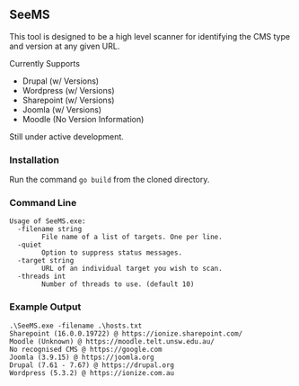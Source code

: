 ## SeeMS

This tool is designed to be a high level scanner for identifying the CMS type and version at any given URL. 

Currently Supports
- Drupal (w/ Versions)
- Wordpress (w/ Versions)
- Sharepoint (w/ Versions)
- Joomla (w/ Versions)
- Moodle (No Version Information)

Still under active development.


### Installation
Run the command `go build` from the cloned directory. 


### Command Line
```
Usage of SeeMS.exe:
  -filename string
        File name of a list of targets. One per line.
  -quiet
        Option to suppress status messages.
  -target string
        URL of an individual target you wish to scan.
  -threads int
        Number of threads to use. (default 10)
```

### Example Output
```
.\SeeMS.exe -filename .\hosts.txt
Sharepoint (16.0.0.19722) @ https://ionize.sharepoint.com/
Moodle (Unknown) @ https://moodle.telt.unsw.edu.au/
No recognised CMS @ https://google.com
Joomla (3.9.15) @ https://joomla.org
Drupal (7.61 - 7.67) @ https://drupal.org
Wordpress (5.3.2) @ https://ionize.com.au
```
